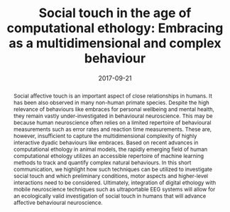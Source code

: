 ---
title: 'Social touch in the age of computational ethology: Embracing as a multidimensional and complex behaviour'

# Authors
# If you created a profile for a user (e.g. the default `admin` user), write the username (folder name) here 
# and it will be replaced with their full name and linked to their profile.
authors:
- Sebastian Ocklenburg
- Julian Packheiser
- admin

date: "2017-09-21"
doi: #"https://doi.org/10.1007/s12144-022-03051-9"

# Schedule page publish date (NOT publication's date).
publishDate: "2022-03-30"

# Publication type.
# Legend: 0 = Uncategorized; 1 = Conference paper; 2 = Journal article;
# 3 = Preprint / Working Paper; 4 = Report; 5 = Book; 6 = Book section;
# 7 = Thesis; 8 = Patent
publication_types: ["2"]

# Publication name and optional abbreviated publication name.
publication: Current Psychology
publication_short: Curr Psychol

abstract: 'Social affective touch is an important aspect of close relationships in humans. It has been also observed in many non-human primate species. Despite the high relevance of behaviours like embraces for personal wellbeing and mental health, they remain vastly under-investigated in behavioural neuroscience. This may be because human neuroscience often relies on a limited repertoire of behavioural measurements such as error rates and reaction time measurements. These are, however, insufficient to capture the multidimensional complexity of highly interactive dyadic behaviours like embraces. Based on recent advances in computational ethology in animal models, the rapidly emerging field of human computational ethology utilizes an accessible repertoire of machine learning methods to track and quantify complex natural behaviours. In this short communication, we highlight how such techniques can be utilized to investigate social touch and which preliminary conditions, motor aspects and higher-level interactions need to be considered. Ultimately, integration of digital ethology with mobile neuroscience techniques such as ultraportable EEG systems will allow for an ecologically valid investigation of social touch in humans that will advance affective behavioural neuroscience.'


tags: []

# Display this page in the Featured widget?
featured: true

# Custom links (uncomment lines below)
# links:
# - name: Custom Link
#   url: http://example.org

url_pdf: 'https://link.springer.com/content/pdf/10.1007/s12144-022-03051-9.pdf'
url_code: ''
url_dataset: ''
url_poster: ''
url_project: ''
url_slides: ''
url_source: ''
url_video: ''

# Featured image
# To use, add an image named `featured.jpg/png` to your page's folder. 
image:
  caption: 
  focal_point: ""
  preview_only: false

# Associated Projects (optional).
#   Associate this publication with one or more of your projects.
#   Simply enter your project's folder or file name without extension.
#   E.g. `internal-project` references `content/project/internal-project/index.md`.
#   Otherwise, set `projects: []`.
#projects:

# Slides (optional).
#   Associate this publication with Markdown slides.
#   Simply enter your slide deck's filename without extension.
#   E.g. `slides: "example"` references `content/slides/example/index.md`.
#   Otherwise, set `slides: ""`.
#slides: 
---